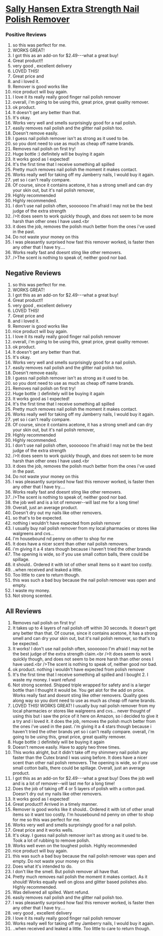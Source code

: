 # [Sally Hansen Extra Strength Nail Polish Remover](https://products.checkmycream.com/products/Sally-Hansen-Extra-Strength-Nail-Polish-Remover.html)

### Positive Reviews

<ol>
      <li>so this was perfect for me.</li>
      <li>WORKS GREAT!</li>
      <li>I got this as an add-on for $2.49---what a great buy!  </li>
      <li>Great product!!  </li>
      <li>very good , excellent delivery</li>
      <li>LOVED THIS!</li>
      <li>Great price and</li>
      <li>and i loved it.</li>
      <li>Remover is good works like</li>
      <li>nice product will buy again.</li>
      <li>I love it its really really good finger nail polish remover</li>
      <li>overall, i&#x27;m going to be using this, great price, great quality remover.</li>
      <li>ok product.  </li>
      <li>It doesn&#x27;t get any better than that.</li>
      <li>It&#x27;s okay.  </li>
      <li>Works very well and smells surprisingly good for a nail polish.</li>
      <li>easily removes nail polish and the glitter nail polish too.</li>
      <li>Doesn&#x27;t remove easily.</li>
      <li>I guess nail polish remover isn&#x27;t as strong as it used to be.  </li>
      <li>so you dont need to use as much as cheap off name brands.</li>
      <li>Removes nail polish on first try!</li>
      <li>Huge bottle :) definitely will be buying it again</li>
      <li>It works good as I expected!</li>
      <li>It&#x27;s the first time that I receive something all spilled</li>
      <li>Pretty much removes nail polish the moment it makes contact.</li>
      <li>Works really well for taking off my Jamberry nails, I would buy it again.</li>
      <li>yet so i can&#x27;t really compare.</li>
      <li>Of course, since it contains acetone, it has a strong smell and can dry your skin out, but it&#x27;s nail polish remover,</li>
      <li>Highly recommended</li>
      <li>Highly recommended.</li>
      <li>I don&#x27;t use nail polish often, sooooooo I&#x27;m afraid I may not be the best judge of the extra strength</li>
      <li>/&gt;It does seem to work quickly though, and does not seem to be more harsh than other ones I have used.&lt;br</li>
      <li>it does the job, removes the polish much better from the ones i&#x27;ve used in the past.</li>
      <li>Do not waste your money on this</li>
      <li>I was pleasantly surprised how fast this remover worked, is faster then any other that I have try....</li>
      <li>Works really fast and doesnt sting like other removers.</li>
      <li>/&gt;The scent is nothing to speak of, neither good nor bad.</li>
</ol>


<h2>Negative Reviews</h2>
<ol>
<li> so this was perfect for me.</li>
<li> WORKS GREAT!</li>
<li> I got this as an add-on for $2.49---what a great buy!  </li>
<li> Great product!!  </li>
<li> very good , excellent delivery</li>
<li> LOVED THIS!</li>
<li> Great price and</li>
<li> and i loved it.</li>
<li> Remover is good works like</li>
<li> nice product will buy again.</li>
<li> I love it its really really good finger nail polish remover</li>
<li> overall, i&#x27;m going to be using this, great price, great quality remover.</li>
<li> ok product.  </li>
<li> It doesn&#x27;t get any better than that.</li>
<li> It&#x27;s okay.  </li>
<li> Works very well and smells surprisingly good for a nail polish.</li>
<li> easily removes nail polish and the glitter nail polish too.</li>
<li> Doesn&#x27;t remove easily.</li>
<li> I guess nail polish remover isn&#x27;t as strong as it used to be.  </li>
<li> so you dont need to use as much as cheap off name brands.</li>
<li> Removes nail polish on first try!</li>
<li> Huge bottle :) definitely will be buying it again</li>
<li> It works good as I expected!</li>
<li> It&#x27;s the first time that I receive something all spilled</li>
<li> Pretty much removes nail polish the moment it makes contact.</li>
<li> Works really well for taking off my Jamberry nails, I would buy it again.</li>
<li> yet so i can&#x27;t really compare.</li>
<li> Of course, since it contains acetone, it has a strong smell and can dry your skin out, but it&#x27;s nail polish remover,</li>
<li> Highly recommended</li>
<li> Highly recommended.</li>
<li> I don&#x27;t use nail polish often, sooooooo I&#x27;m afraid I may not be the best judge of the extra strength</li>
<li> /&gt;It does seem to work quickly though, and does not seem to be more harsh than other ones I have used.&lt;br</li>
<li> it does the job, removes the polish much better from the ones i&#x27;ve used in the past.</li>
<li> Do not waste your money on this</li>
<li> I was pleasantly surprised how fast this remover worked, is faster then any other that I have try....</li>
<li> Works really fast and doesnt sting like other removers.</li>
<li> /&gt;The scent is nothing to speak of, neither good nor bad.</li>
<li> the job well and is a lot of remover--will last me for a long time!</li>
<li> Overall, just an average product.</li>
<li> Doesn&#x27;t dry out my nails like other removers.</li>
<li> so that&#x27;s to be expected.</li>
<li> nothing i wouldn&#x27;t have expected from polish remover</li>
<li> I usually buy nail polish remover from my local pharmacies or stores like walgreens and cvs...</li>
<li> I&#x27;m housebound nd penny on other to shop for me</li>
<li> It does have a nicer scent than other nail polish removers.</li>
<li> i&#x27;m giving it a 4 stars though because i haven&#x27;t tried the other brands</li>
<li> The opening is wide, so if you use small cotton balls, there could be spillage.</li>
<li> it should.. Ordered it with  lot of other small items so it want too costly.  </li>
<li> ..when received and leaked a little.</li>
<li> Too little to care to return though.</li>
<li> this was such a bad buy because the nail polish remover was open and empty.</li>
<li> I waste my money.</li>
<li> Not strong scented.</li>
</ol>

<h2>All Reviews</h2>

<ol>
    <li> Removes nail polish on first try!</li>
    <li> It takes up to 4 layers of nail polish off within 30 seconds. It doesn&#x27;t get any better than that. Of course, since it contains acetone, it has a strong smell and can dry your skin out, but it&#x27;s nail polish remover, so that&#x27;s to be expected.</li>
    <li> It works! I don&#x27;t use nail polish often, sooooooo I&#x27;m afraid I may not be the best judge of the extra strength claim.&lt;br /&gt;It does seem to work quickly though, and does not seem to be more harsh than other ones I have used.&lt;br /&gt;The scent is nothing to speak of, neither good nor bad.</li>
    <li> ok product.  nothing i wouldn&#x27;t have expected from polish remover</li>
    <li> It&#x27;s the first time that I receive something all spilled and I bought 2. I waste my money. I want refund</li>
    <li> Not strong scented. Shipped triple wrapped for safety and is a larger bottle than I thought it would be. You get alot for the add on price. Works really fast and doesnt sting like other removers. Quality goes along way so you dont need to use as much as cheap off name brands.</li>
    <li> LOVED THIS! WORKS GREAT! I usually buy nail polish remover from my local pharmacies or stores like walgreens and cvs... never thought of using this but i saw the price of it here on Amazon, so i decided to give it a try and i loved it. it does the job, removes the polish much better from the ones i&#x27;ve used in the past. i&#x27;m giving it a 4 stars though because i haven&#x27;t tried the other brands yet so i can&#x27;t really compare. overall, i&#x27;m going to be using this, great price, great quality remover.</li>
    <li> Huge bottle :) definitely will be buying it again</li>
    <li> Doesn&#x27;t remove easily. Have to apply two three times.</li>
    <li> This works alright, but it didn&#x27;t take off my shimmery nail polish any faster than the Cutex brand I was using before. It does have a nicer scent than other nail polish removers. The opening is wide, so if you use small cotton balls, there could be spillage. Overall, just an average product.</li>
    <li> I got this as an add-on for $2.49---what a great buy!  Does the job well and is a lot of remover--will last me for a long time!</li>
    <li> Does the job of taking off 4 or 5 layers of polish with a cotton pad. Doesn&#x27;t dry out my nails like other removers.</li>
    <li> It works good as I expected!</li>
    <li> Great product!!  Arrived in a timely manner.</li>
    <li> Remover is good works like it should.. Ordered it with  lot of other small items so it want too costly.  I&#x27;m housebound nd penny on other to shop for me so this was perfect for me.</li>
    <li> Works very well and smells surprisingly good for a nail polish.</li>
    <li> Great price and it works wells.</li>
    <li> It&#x27;s okay.  I guess nail polish remover isn&#x27;t as strong as it used to be.  Took a lot of rubbing to remove polish.</li>
    <li> Works well even on the toughest polish. Highly recommended</li>
    <li> nice product will buy again.</li>
    <li> this was such a bad buy because the nail polish remover was open and empty. Do not waste your money on this</li>
    <li> Does what it&#x27;s intended to do.</li>
    <li> I don&#x27;t like the smell. But polish remover all have that.</li>
    <li> Pretty much removes nail polish the moment it makes contact. As it should! Works equally well on gloss and glitter based polishes also. Highly recommended.</li>
    <li> Was delivered all spilled. Want refund.</li>
    <li> easily removes nail polish and the glitter nail polish too.</li>
    <li> I was pleasantly surprised how fast this remover worked, is faster then any other that I have try....</li>
    <li> very good , excellent delivery</li>
    <li> I love it its really really good finger nail polish remover</li>
    <li> Works really well for taking off my Jamberry nails, I would buy it again.</li>
    <li> ..when received and leaked a little. Too little to care to return though.</li>
</ol>




